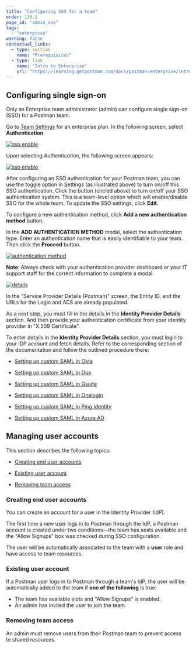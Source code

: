 ```yaml
---
title: "Configuring SSO for a team"
order: 136.1
page_id: "admin_sso"
tags: 
  - "enterprise"
warning: false
contextual_links:
  - type: section
    name: "Prerequisites"
  - type: link
    name: "Intro to Enterprise"
    url: "https://learning.getpostman.com/docs/postman-enterprise/intro-to-enterprise"
---
```


## Configuring single sign-on

Only an Enterprise team administrator (admin) can configure single sign-on (SSO) for a Postman team.

Go to [Team Settings](https://app.getpostman.com/dashboard/teams/edit) for an enterprise plan. In the following screen, select **Authentication**.

[![sso enable](https://assets.postman.com/postman-docs/SSO_Auth1.png)](https://assets.postman.com/postman-docs/SSO_AdminEnable1.png)

Upon selecting *Authentication*, the following screen appears:

[![sso enable](https://assets.postman.com/postman-docs/SSO_AdminEnable1.png)](https://assets.postman.com/postman-docs/SSO_AdminEnable1.png)

After configuring an SSO authentication for your Postman team, you can use the toggle option in Settings (as illustrated above) to turn on/off this SSO authentication. Click the button (circled above) to turn on/off your SSO authentication system. This is a team-level option which will enable/disable SSO for the whole team. To update the SSO settings, click **Edit**.

To configure a new authentication method, click **Add a new authentication method** button.

In the **ADD AUTHENTICATION METHOD** modal, select the authentication type. Enter an authentication name that is easily identifiable to your team. Then click the **Proceed** button.

[![authentication method](https://assets.postman.com/postman-docs/ENT-add-authentication-method-2.png)](https://assets.postman.com/postman-docs/ENT-add-authentication-method-2.png)

**Note**: Always check with your authentication provider dashboard or your IT support staff for the correct information to complete a modal.

   [![details](https://assets.postman.com/postman-docs/Okta-IDP-Details1a.png)](https://assets.postman.com/postman-docs/Okta-IDP-Details1a.png)

In the "Service Provider Details (Postman)" screen, the Entity ID, and the URLs for the Login and ACS are already populated.

As a next step, you must fill in the details in the **Identity Provider Details** section. And then provide your authentication certificate from your identity provider in "X.509 Certificate".

To enter details in the **Identity Provider Details** section, you must login to your IDP account and fetch details. Refer to the corresponding section of the documentation and follow the outlined procedure there:

* [Setting up custom SAML in Okta](/docs/postman-enterprise/sso/saml-okta/)

* [Setting up custom SAML in Duo](/docs/postman-enterprise/sso/saml-duo/)

* [Setting up custom SAML in Gsuite](/docs/postman-enterprise/sso/saml-gsuite/)

* [Setting up custom SAML in Onelogin](/docs/postman-enterprise/sso/saml-onelogin/)

* [Setting up custom SAML in Ping Identity](/docs/postman-enterprise/sso/saml-ping/)

* [Setting up custom SAML in Azure AD](/docs/postman-enterprise/sso/saml-in-azure-ad/)

## Managing user accounts

This section describes the following topics:

* [Creating end user accounts](#creating-end-user-accounts)

* [Existing user account](#existing-user-account)

* [Removing team access](#removing-team-access)

### **Creating end user accounts**

You can create an account for a user in the Identity Provider (IdP).

The first time a new user logs in to Postman through the IdP, a Postman account is created under two conditions—the team has seats available and the "Allow Signups" box was checked during SSO configuration.

The user will be automatically associated to the team with a **user** role and have access to team resources.

### **Existing user account**

If a Postman user logs in to Postman through a team's IdP, the user will be automatically added to the team if **one of the following** is true:

* The team has available slots and "Allow Signups" is enabled.
* An admin has invited the user to join the team.

### **Removing team access**

An admin must remove users from their Postman team to prevent access to shared resources.
